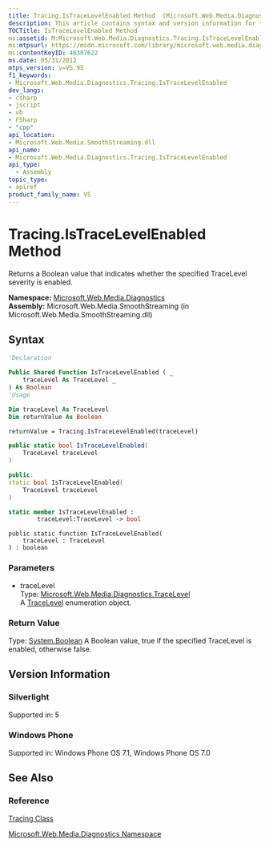 ```yaml
---
title: Tracing.IsTraceLevelEnabled Method  (Microsoft.Web.Media.Diagnostics)
description: This article contains syntax and version information for the Tracing.IsTraceLevelEnabled method, with links to reference materials.
TOCTitle: IsTraceLevelEnabled Method
ms:assetid: M:Microsoft.Web.Media.Diagnostics.Tracing.IsTraceLevelEnabled(Microsoft.Web.Media.Diagnostics.TraceLevel)
ms:mtpsurl: https://msdn.microsoft.com/library/microsoft.web.media.diagnostics.tracing.istracelevelenabled(v=VS.95)
ms:contentKeyID: 46307622
ms.date: 05/31/2012
mtps_version: v=VS.95
f1_keywords:
- Microsoft.Web.Media.Diagnostics.Tracing.IsTraceLevelEnabled
dev_langs:
- csharp
- jscript
- vb
- FSharp
- "cpp"
api_location:
- Microsoft.Web.Media.SmoothStreaming.dll
api_name:
- Microsoft.Web.Media.Diagnostics.Tracing.IsTraceLevelEnabled
api_type:
  - Assembly
topic_type:
- apiref
product_family_name: VS
---
```


# Tracing.IsTraceLevelEnabled Method

Returns a Boolean value that indicates whether the specified TraceLevel severity is enabled.

**Namespace:**  [Microsoft.Web.Media.Diagnostics](microsoft-web-media-diagnostics-namespace_1.md)  
**Assembly:**  Microsoft.Web.Media.SmoothStreaming (in Microsoft.Web.Media.SmoothStreaming.dll)

## Syntax

```vb
'Declaration

Public Shared Function IsTraceLevelEnabled ( _
    traceLevel As TraceLevel _
) As Boolean
'Usage

Dim traceLevel As TraceLevel
Dim returnValue As Boolean

returnValue = Tracing.IsTraceLevelEnabled(traceLevel)
```

```csharp
public static bool IsTraceLevelEnabled(
    TraceLevel traceLevel
)
```

```cpp
public:
static bool IsTraceLevelEnabled(
    TraceLevel traceLevel
)
```

``` fsharp
static member IsTraceLevelEnabled : 
        traceLevel:TraceLevel -> bool 
```

```jscript
public static function IsTraceLevelEnabled(
    traceLevel : TraceLevel
) : boolean
```

### Parameters

  - traceLevel  
    Type: [Microsoft.Web.Media.Diagnostics.TraceLevel](tracelevel-enumeration-microsoft-web-media-diagnostics_1.md)  
    A [TraceLevel](tracelevel-enumeration-microsoft-web-media-diagnostics_1.md) enumeration object.

### Return Value

Type: [System.Boolean](https://msdn.microsoft.com/library/a28wyd50\(v=vs.95\))  
A Boolean value, true if the specified TraceLevel is enabled, otherwise false.

## Version Information

### Silverlight

Supported in: 5  

### Windows Phone

Supported in: Windows Phone OS 7.1, Windows Phone OS 7.0  

## See Also

### Reference

[Tracing Class](tracing-class-microsoft-web-media-diagnostics_1.md)

[Microsoft.Web.Media.Diagnostics Namespace](microsoft-web-media-diagnostics-namespace_1.md)
